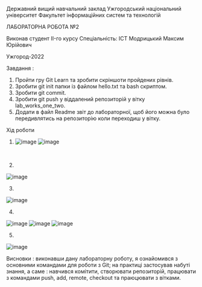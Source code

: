 Державний вищий навчальний заклад
Ужгородський національний університет
Факультет інформаційних систем та технологій



ЛАБОРАТОРНА РОБОТА №2











Виконав студент II-го курсу
Спеціальність: ІСТ 
Модрицький Максим Юрійович


Ужгород-2022



Завдання :
1.	Пройти гру Git Learn та зробити скріншоти пройдених рівнів.
2.	Зробити git init папки із файлом  hello.txt та bash скриптом.
3.	Зробити git commit.
4.	Зробити git push у віддалений репозиторій у вітку lab_works_one_two.
5.	Додати в файл Readme звіт до лабораторної, щоб його можна було передивлятись на репозиторію коли переходиш у вітку.

Хід роботи


1.
   ![image](https://user-images.githubusercontent.com/95691048/193891293-d517753f-3bd1-4ddb-b175-2d2750ce893c.png)
   ![image](https://user-images.githubusercontent.com/95691048/193891328-edc6399d-2b0d-4452-86c2-065fd9307a4f.png)

 
 
 

2.

![image](https://user-images.githubusercontent.com/95691048/193891402-65a153f0-f621-424e-a0cf-2851fafbc224.png)

 
3.

![image](https://user-images.githubusercontent.com/95691048/193891422-196bacdf-39b9-4411-9616-ce5ff72f0adb.png)

 





4.

![image](https://user-images.githubusercontent.com/95691048/193891432-2cff5a0a-099a-4854-a421-6eaa7828b694.png)
![image](https://user-images.githubusercontent.com/95691048/193891446-99d178b4-fc51-461a-8c82-4184c88e83e6.png)
![image](https://user-images.githubusercontent.com/95691048/193891378-85943a7c-bb9d-40da-a3ec-0f5d86fae368.png)

 
 
 
5.

![image](https://user-images.githubusercontent.com/95691048/193892205-bde5149d-8f17-4d94-9a92-57b8dd3ee917.png)



Висновки : виконавши дану лабораторну роботу, я ознайомився з основними командами для роботи з Git; на практиці застосував набуті знання, а  саме : навчився комітити, створювати репозиторій, працювати з командами push, add, remote, checkout та праюцювати з вітками. 




